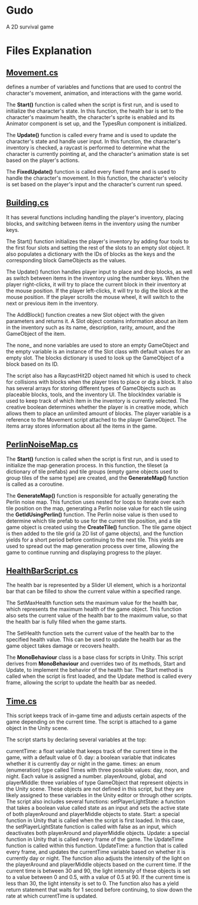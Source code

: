 # Gudo
A 2D survival game

# Files Explanation

## [Movement.cs](https://github.com/DanPeled/Gudo/blob/master/Scripts/Player/Movement.cs)
  defines a number of variables and functions that are used to control the character's movement, animation, and interactions with the game world.

  The **Start()** function is called when the script is first run, and is used to initialize the character's state. In this function, the health bar is set to the character's maximum health, the character's sprite is enabled and its Animator component is set up, and the TypesRun component is initialized.

  The **Update()** function is called every frame and is used to update the character's state and handle user input. In this function, the character's inventory is checked, a raycast is performed to determine what the character is currently pointing at, and the character's animation state is set based on the player's actions.

  The **FixedUpdate()** function is called every fixed frame and is used to handle the character's movement. In this function, the character's velocity is set based on the player's input and the character's current run speed.
## [Building.cs](https://github.com/DanPeled/Gudo/blob/master/Scripts/Player/Building.cs)
 It has several functions including handling the player's inventory, placing blocks, and switching between items in the inventory using the number keys.

The Start() function initializes the player's inventory by adding four tools to the first four slots and setting the rest of the slots to an empty slot object. It also populates a dictionary with the IDs of blocks as the keys and the corresponding block GameObjects as the values.

The Update() function handles player input to place and drop blocks, as well as switch between items in the inventory using the number keys. When the player right-clicks, it will try to place the current block in their inventory at the mouse position. If the player left-clicks, it will try to dig the block at the mouse position. If the player scrolls the mouse wheel, it will switch to the next or previous item in the inventory.

The AddBlock() function creates a new Slot object with the given parameters and returns it. A Slot object contains information about an item in the inventory such as its name, description, rarity, amount, and the GameObject of the item.

The none_ and none variables are used to store an empty GameObject and the empty variable is an instance of the Slot class with default values for an empty slot. The blocks dictionary is used to look up the GameObject of a block based on its ID.

The script also has a RaycastHit2D object named hit which is used to check for collisions with blocks when the player tries to place or dig a block. It also has several arrays for storing different types of GameObjects such as placeable blocks, tools, and the inventory UI. The blockIndex variable is used to keep track of which item in the inventory is currently selected. The creative boolean determines whether the player is in creative mode, which allows them to place an unlimited amount of blocks. The player variable is a reference to the Movement script attached to the player GameObject. The items array stores information about all the items in the game.
## [PerlinNoiseMap.cs](https://github.com/DanPeled/Gudo/blob/master/Scripts/Generation/PerlinNoiseMap.cs)
The **Start()** function is called when the script is first run, and is used to initialize the map generation process. In this function, the tileset (a dictionary of tile prefabs) and tile groups (empty game objects used to group tiles of the same type) are created, and the **GenerateMap()** function is called as a coroutine.

The **GenerateMap()** function is responsible for actually generating the Perlin noise map. This function uses nested for loops to iterate over each tile position on the map, generating a Perlin noise value for each tile using the **GetIdUsingPerlin()** function. The Perlin noise value is then used to determine which tile prefab to use for the current tile position, and a tile game object is created using the **CreateTile()** function. The tile game object is then added to the tile grid (a 2D list of game objects), and the function yields for a short period before continuing to the next tile. This yields are used to spread out the map generation process over time, allowing the game to continue running and displaying progress to the player.
## [HealthBarScript.cs](https://github.com/DanPeled/Gudo/blob/master/Scripts/HealthBarScript.cs)
The health bar is represented by a Slider UI element, which is a horizontal bar that can be filled to show the current value within a specified range.

The SetMaxHealth function sets the maximum value for the health bar, which represents the maximum health of the game object. This function also sets the current value of the health bar to the maximum value, so that the health bar is fully filled when the game starts.

The SetHealth function sets the current value of the health bar to the specified health value. This can be used to update the health bar as the game object takes damage or recovers health.

The **MonoBehaviour** class is a base class for scripts in Unity. This script derives from **MonoBehaviour** and overrides two of its methods, Start and Update, to implement the behavior of the health bar. The Start method is called when the script is first loaded, and the Update method is called every frame, allowing the script to update the health bar as needed.

## [Time.cs](https://github.com/DanPeled/Gudo/blob/master/Scripts/Time.cs)
This script keeps track of in-game time and adjusts certain aspects of the game depending on the current time. The script is attached to a game object in the Unity scene.

The script starts by declaring several variables at the top:

currentTime: a float variable that keeps track of the current time in the game, with a default value of 0.
day: a boolean variable that indicates whether it is currently day or night in the game.
times: an enum (enumeration) type called Times with three possible values: day, noon, and night. Each value is assigned a number.
playerAround, global, and playerMiddle: three variables of type GameObject that represent objects in the Unity scene. These objects are not defined in this script, but they are likely assigned to these variables in the Unity editor or through other scripts.
The script also includes several functions:
setPlayerLightState: a function that takes a boolean value called state as an input and sets the active state of both playerAround and playerMiddle objects to state.
Start: a special function in Unity that is called when the script is first loaded. In this case, the setPlayerLightState function is called with false as an input, which deactivates both playerAround and playerMiddle objects.
Update: a special function in Unity that is called every frame of the game. The UpdateTime function is called within this function.
UpdateTime: a function that is called every frame, and updates the currentTime variable based on whether it is currently day or night. The function also adjusts the intensity of the light on the playerAround and playerMiddle objects based on the current time. If the current time is between 30 and 90, the light intensity of these objects is set to a value between 0 and 0.5, with a value of 0.5 at 90. If the current time is less than 30, the light intensity is set to 0. The function also has a yield return statement that waits for 1 second before continuing, to slow down the rate at which currentTime is updated.
